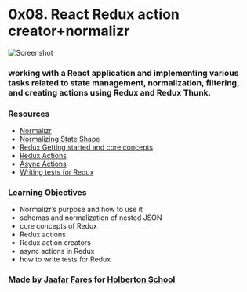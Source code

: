 # 0x08. React Redux action creator+normalizr

![Screenshot](snake_game1.png)

### working with a React application and implementing various tasks related to state management, normalization, filtering, and creating actions using Redux and Redux Thunk.

### Resources

* [Normalizr](https://github.com/paularmstrong/normalizr/tree/master/docs)
* [Normalizing State Shape](https://redux.js.org/usage/structuring-reducers/normalizing-state-shape)
* [Redux Getting started and core concepts](https://redux.js.org/introduction/getting-started)
* [Redux Actions](https://redux.js.org/tutorials/fundamentals/part-2-concepts-data-flow)
* [Async Actions](https://redux.js.org/tutorials/fundamentals/part-6-async-logic)
* [Writing tests for Redux](https://redux.js.org/usage/writing-tests)

### Learning Objectives

* Normalizr’s purpose and how to use it
* schemas and normalization of nested JSON
* core concepts of Redux
* Redux actions
* Redux action creators
* async actions in Redux
* how to write tests for Redux

### Made by [Jaafar Fares](https://github.com/jaafarfares) for [Holberton School](https://www.holbertonschool.com/)
